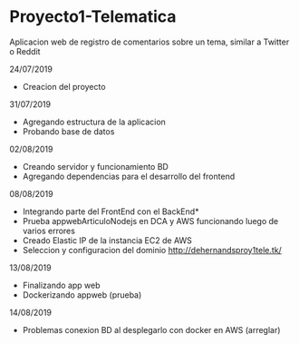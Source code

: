 # Proyecto1-Telematica
Aplicacion web de registro de comentarios sobre un tema, similar a Twitter o Reddit

24/07/2019 
- Creacion del proyecto

31/07/2019 
- Agregando estructura de la aplicacion
- Probando base de datos

02/08/2019 
- Creando servidor y funcionamiento BD
- Agregando dependencias para el desarrollo del frontend

08/08/2019 
- Integrando parte del FrontEnd con el BackEnd*
- Prueba appwebArticuloNodejs en DCA y AWS funcionando luego de varios errores
- Creado Elastic IP de la instancia EC2 de AWS
- Seleccion y configuracion del dominio http://dehernandsproy1tele.tk/

13/08/2019 
- Finalizando app web 
- Dockerizando appweb (prueba)

14/08/2019
- Problemas conexion BD al desplegarlo con docker en AWS (arreglar)

